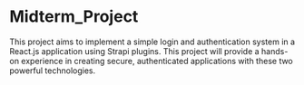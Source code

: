# Midterm_Project
This project aims to implement a simple login and authentication system in a React.js application using Strapi plugins. This project will provide a hands-on experience in creating secure, authenticated applications with these two powerful technologies. 
